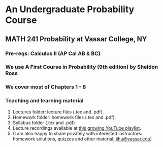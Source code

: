 # An Undergraduate Probability Course

## MATH 241 Probability at Vassar College, NY

### Pre-reqs: Calculus II (AP Cal AB \& BC)

### We use A First Course in Probability (9th edition) by Sheldon Ross

### We cover most of Chapters 1 - 8

### Teaching and learning material
1. Lectures folder: lecture files (.tex and .pdf).
2. Homework folder: homework files (.tex and .pdf).
3. Syllabus folder (.tex and .pdf)
4. Lecture recordings available at [this growing YouTube playlist](https://www.youtube.com/playlist?list=PL_lWxa4iVNt3gU0TquI6XQovxifmrm_kD).
5. (I am also happy to share privately with interested instructors: homework solutions, quizzes and other material; jihu@vassar.edu)
